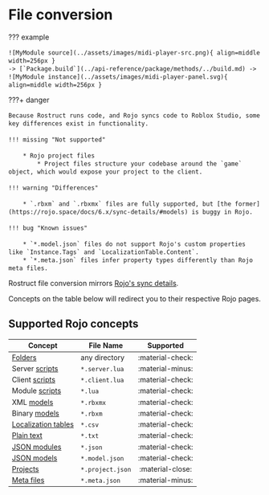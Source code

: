 # File conversion

??? example
	
	![MyModule source](../assets/images/midi-player-src.png){ align=middle width=256px }
	-> [`Package.build`](../api-reference/package/methods/../build.md) ->
	![MyModule instance](../assets/images/midi-player-panel.svg){ align=middle width=256px }

???+ danger

	Because Rostruct runs code, and Rojo syncs code to Roblox Studio, some key differences exist in functionality.

	!!! missing "Not supported"

		* Rojo project files
			* Project files structure your codebase around the `game` object, which would expose your project to the client.

	!!! warning "Differences"

		* `.rbxm` and `.rbxmx` files are fully supported, but [the former](https://rojo.space/docs/6.x/sync-details/#models) is buggy in Rojo.

	!!! bug "Known issues"

		* `*.model.json` files do not support Rojo's custom properties like `Instance.Tags` and `LocalizationTable.Content`.
		* `*.meta.json` files infer property types differently than Rojo meta files.

Rostruct file conversion mirrors [Rojo's sync details](https://rojo.space/docs/6.x/sync-details/).

Concepts on the table below will redirect you to their respective Rojo pages.

## Supported Rojo concepts

| Concept                                                                              | File Name        |    Supported     |
| ------------------------------------------------------------------------------------ | ---------------- | :--------------: |
| [Folders](https://rojo.space/docs/6.x/sync-details/#folders)                         | any directory    | :material-check: |
| Server [scripts](https://rojo.space/docs/6.x/sync-details/#scripts)                  | `*.server.lua`   | :material-minus: |
| Client [scripts](https://rojo.space/docs/6.x/sync-details/#scripts)                  | `*.client.lua`   | :material-check: |
| Module [scripts](https://rojo.space/docs/6.x/sync-details/#scripts)                  | `*.lua`          | :material-check: |
| XML [models](https://rojo.space/docs/6.x/sync-details/#models)                       | `*.rbxmx`        | :material-check: |
| Binary [models](https://rojo.space/docs/6.x/sync-details/#models)                    | `*.rbxm`         | :material-check: |
| [Localization tables](https://rojo.space/docs/6.x/sync-details/#localization-tables) | `*.csv`          | :material-check: |
| [Plain text](https://rojo.space/docs/6.x/sync-details/#plain-text)                   | `*.txt`          | :material-check: |
| [JSON modules](https://rojo.space/docs/6.x/sync-details/#json-modules)               | `*.json`         | :material-check: |
| [JSON models](https://rojo.space/docs/6.x/sync-details/#json-models)                 | `*.model.json`   | :material-check: |
| [Projects](https://rojo.space/docs/6.x/sync-details/#project)                        | `*.project.json` | :material-close: |
| [Meta files](https://rojo.space/docs/6.x/sync-details/#json-modules)                 | `*.meta.json`    | :material-minus: |
